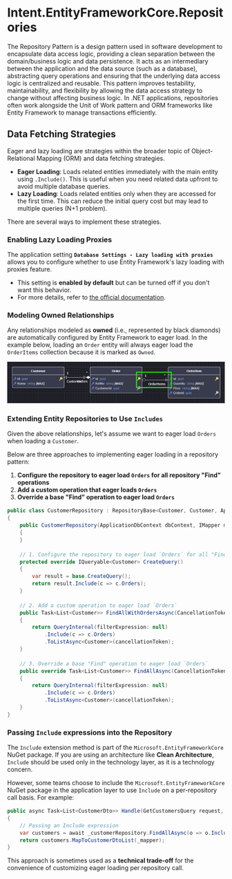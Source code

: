 ﻿# Intent.EntityFrameworkCore.Repositories

The Repository Pattern is a design pattern used in software development to encapsulate data access logic, providing a clean separation between the domain/business logic and data persistence. It acts as an intermediary between the application and the data source (such as a database), abstracting query operations and ensuring that the underlying data access logic is centralized and reusable. This pattern improves testability, maintainability, and flexibility by allowing the data access strategy to change without affecting business logic. In .NET applications, repositories often work alongside the Unit of Work pattern and ORM frameworks like Entity Framework to manage transactions efficiently.

## Data Fetching Strategies

Eager and lazy loading are strategies within the broader topic of Object-Relational Mapping (ORM) and data fetching strategies.

- **Eager Loading**: Loads related entities immediately with the main entity using `.Include()`. This is useful when you need related data upfront to avoid multiple database queries.
- **Lazy Loading**: Loads related entities only when they are accessed for the first time. This can reduce the initial query cost but may lead to multiple queries (N+1 problem).

There are several ways to implement these strategies.

### Enabling Lazy Loading Proxies

The application setting **`Database Settings - Lazy loading with proxies`** allows you to configure whether to use Entity Framework's lazy loading with proxies feature.

- This setting is **enabled by default** but can be turned off if you don't want this behavior.
- For more details, refer to [the official documentation](https://learn.microsoft.com/ef/core/querying/related-data/lazy#lazy-loading-with-proxies).

### Modeling Owned Relationships

Any relationships modeled as **owned** (i.e., represented by black diamonds) are automatically configured by Entity Framework to eager load. In the example below, loading an `Order` entity will always eager load the `OrderItems` collection because it is marked as `Owned`.

![Owned Relationships](images/owned-relationship.png)

### Extending Entity Repositories to Use `Includes`

Given the above relationships, let's assume we want to eager load `Orders` when loading a `Customer`.

Below are three approaches to implementing eager loading in a repository pattern:

1. **Configure the repository to eager load `Orders` for all repository "Find" operations**
2. **Add a custom operation that eager loads `Orders`**
3. **Override a base "Find" operation to eager load `Orders`**

```csharp
public class CustomerRepository : RepositoryBase<Customer, Customer, ApplicationDbContext>, ICustomerRepository
{
    public CustomerRepository(ApplicationDbContext dbContext, IMapper mapper) : base(dbContext, mapper)
    {
    }

    // 1. Configure the repository to eager load `Orders` for all "Find" operations
    protected override IQueryable<Customer> CreateQuery()
    {
        var result = base.CreateQuery();
        return result.Include(c => c.Orders);
    }

    // 2. Add a custom operation to eager load `Orders`
    public Task<List<Customer>> FindAllWithOrdersAsync(CancellationToken cancellationToken = default)
    {
        return QueryInternal(filterExpression: null)
            .Include(c => c.Orders)
            .ToListAsync<Customer>(cancellationToken);
    }

    // 3. Override a base "Find" operation to eager load `Orders`
    public override Task<List<Customer>> FindAllAsync(CancellationToken cancellationToken = default)
    {
        return QueryInternal(filterExpression: null)
            .Include(c => c.Orders)
            .ToListAsync<Customer>(cancellationToken);
    }
}
```

### Passing `Include` expressions into the Repository

The `Include` extension method is part of the `Microsoft.EntityFrameworkCore` NuGet package. If you are using an architecture like **Clean Architecture**, `Include` should be used only in the technology layer, as it is a technology concern.

However, some teams choose to include the `Microsoft.EntityFrameworkCore` NuGet package in the application layer to use `Include` on a per-repository call basis. For example:

```csharp
public async Task<List<CustomerDto>> Handle(GetCustomersQuery request, CancellationToken cancellationToken)
{
    // Passing an Include expression
    var customers = await _customerRepository.FindAllAsync(o => o.Include(c => c.Orders), cancellationToken);
    return customers.MapToCustomerDtoList(_mapper);
}
```

This approach is sometimes used as a **technical trade-off** for the convenience of customizing eager loading per repository call.

